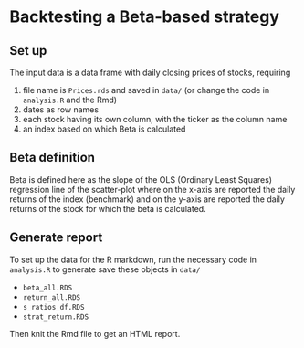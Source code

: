 # Backtesting a Beta-based strategy

## Set up

The input data is a data frame with daily closing prices of stocks, requiring

1. file name is `Prices.rds` and saved in `data/` (or change the code in `analysis.R` and the Rmd)
2. dates as row names
3. each stock having its own column, with the ticker as the column name
4. an index based on which Beta is calculated

## Beta definition

Beta is defined here as the slope of the OLS (Ordinary Least Squares) regression line of the scatter-plot where on the x-axis are reported the daily returns of the index (benchmark) and on the y-axis are reported the daily returns of the stock for which the beta is calculated.

## Generate report

To set up the data for the R markdown, run the necessary code in `analysis.R` to generate save these objects in `data/`

* `beta_all.RDS`
* `return_all.RDS`
* `s_ratios_df.RDS`
* `strat_return.RDS`

Then knit the Rmd file to get an HTML report.
